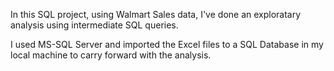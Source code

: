 In this SQL project, using Walmart Sales data, I've done an exploratary analysis using intermediate SQL queries.

I used MS-SQL Server and imported the Excel files to a SQL Database in my local machine to carry forward with the analysis.
